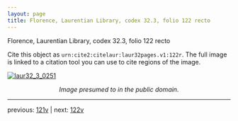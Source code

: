 ```yaml
---
layout: page
title: Florence, Laurentian Library, codex 32.3, folio 122 recto
---
```


Florence, Laurentian Library, codex 32.3, folio 122 recto

Cite this object as `urn:cite2:citelaur:laur32pages.v1:122r`.  The full image is linked to a citation tool you can use to cite regions of the image.

[![laur32_3_0251](http://www.homermultitext.org/iipsrv?IIIF=/project/homer/pyramidal/deepzoom/citelaur/laur32imgs/v1/laur32_3_0251.tif/full/800,/0/default.jpg)](http://www.homermultitext.org/ict2/?urn=urn:cite2:citelaur:laur32imgs.v1:laur32_3_0251) 

<p style="text-align: center; font-style: italic;">Image presumed to in the public domain.</p>

---

previous: [121v](../121v/) | next: [122v](../122v/)